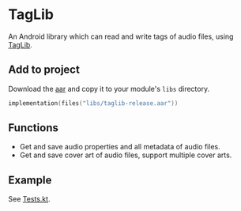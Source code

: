 # TagLib

An Android library which can read and write tags of audio files, using [TagLib](https://github.com/taglib/taglib).

## Add to project

Download the [aar](https://github.com/Kyant0/taglib/releases) and copy it to your module's `libs` directory.

```kotlin
implementation(files("libs/taglib-release.aar"))
```

## Functions

* Get and save audio properties and all metadata of audio files.
* Get and save cover art of audio files, support multiple cover arts.

## Example

See [Tests.kt](/src/androidTest/kotlin/Tests.kt).
